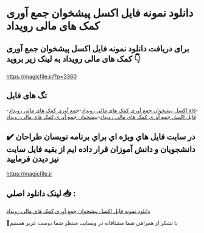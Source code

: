 # دانلود نمونه فایل اکسل پیشخوان جمع آوری کمک های مالی رویداد

## برای دریافت دانلود نمونه فایل اکسل پیشخوان جمع آوری کمک های مالی رویداد به لینک زیر بروید 👇

https://magicfile.ir/?p=3360

## تگ های فایل

-[اکسل پیشخوان جمع آوری کمک های مالی رویداد](https://magicfile.ir/product/%d8%a7%da%a9%d8%b3%d9%84-%d9%be%db%8c%d8%b4%d8%ae%d9%88%d8%a7%d9%86%d8%ac%d9%85%d8%b9-%d8%a2%d9%88%d8%b1%db%8c-%da%a9%d9%85%da%a9-%d9%85%d8%a7%d9%84%db%8c-%d8%b1%d9%88%db%8c%d8%af%d8%a7%d8%af/)-[جمع آوری کمک های مالی رویداد xls](https://magicfile.ir/product/%d8%a7%da%a9%d8%b3%d9%84-%d9%be%db%8c%d8%b4%d8%ae%d9%88%d8%a7%d9%86%d8%ac%d9%85%d8%b9-%d8%a2%d9%88%d8%b1%db%8c-%da%a9%d9%85%da%a9-%d9%85%d8%a7%d9%84%db%8c-%d8%b1%d9%88%db%8c%d8%af%d8%a7%d8%af/)-[فایل اکسل جمع آوری کمک های مالی رویداد](https://magicfile.ir/product/%d8%a7%da%a9%d8%b3%d9%84-%d9%be%db%8c%d8%b4%d8%ae%d9%88%d8%a7%d9%86%d8%ac%d9%85%d8%b9-%d8%a2%d9%88%d8%b1%db%8c-%da%a9%d9%85%da%a9-%d9%85%d8%a7%d9%84%db%8c-%d8%b1%d9%88%db%8c%d8%af%d8%a7%d8%af/)-[پیشخوان جمع آوری کمک های مالی رویداد](https://magicfile.ir/product/%d8%a7%da%a9%d8%b3%d9%84-%d9%be%db%8c%d8%b4%d8%ae%d9%88%d8%a7%d9%86%d8%ac%d9%85%d8%b9-%d8%a2%d9%88%d8%b1%db%8c-%da%a9%d9%85%da%a9-%d9%85%d8%a7%d9%84%db%8c-%d8%b1%d9%88%db%8c%d8%af%d8%a7%d8%af/)

## ✔️ در سايت فايل هاي ويژه اي براي برنامه نويسان طراحان دانشجويان و دانش آموزان قرار داده ايم از بقيه فايل سايت نيز ديدن فرماييد

https://magicfile.ir


## لينک دانلود اصلي 📥 :

[دانلود نمونه فایل اکسل پیشخوان جمع آوری کمک های مالی رویداد](https://magicfile.ir/product/%d8%a7%da%a9%d8%b3%d9%84-%d9%be%db%8c%d8%b4%d8%ae%d9%88%d8%a7%d9%86%d8%ac%d9%85%d8%b9-%d8%a2%d9%88%d8%b1%db%8c-%da%a9%d9%85%da%a9-%d9%85%d8%a7%d9%84%db%8c-%d8%b1%d9%88%db%8c%d8%af%d8%a7%d8%af/) 


🙏با تشکر از همراهي شما مشتاقانه در وبسایت منتظر شما دوست عزیز هستیم

